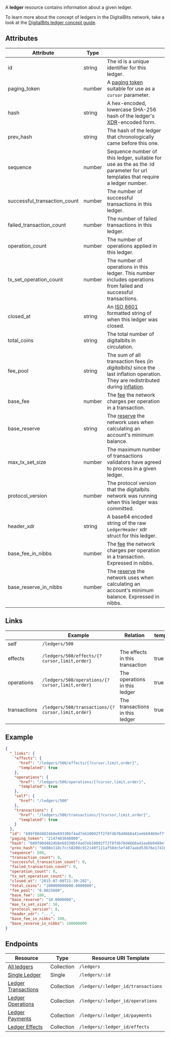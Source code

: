 A **ledger** resource contains information about a given ledger.

To learn more about the concept of ledgers in the DigitalBits network, take a look at the [DigitalBits ledger concept guide](https://developers.digitalbits.io/guides/docs/guides/concepts/ledger).

## Attributes

| Attribute                    | Type   |                                                                                                                              |
|------------------------------|--------|------------------------------------------------------------------------------------------------------------------------------|
| id                           | string | The id is a unique identifier for this ledger.                                                                               |
| paging_token                 | number | A [paging token](./page.md) suitable for use as a `cursor` parameter.                                                        |
| hash                         | string | A hex-encoded, lowercase SHA-256 hash of the ledger's [XDR](../../learn/xdr.md)-encoded form.                                |
| prev_hash                    | string | The hash of the ledger that chronologically came before this one.                                                            |
| sequence                     | number | Sequence number of this ledger, suitable for use as the as the :id parameter for url templates that require a ledger number. |
| successful_transaction_count | number | The number of successful transactions in this ledger.                                                                        |
| failed_transaction_count     | number | The number of failed transactions in this ledger.                                                                            |
| operation_count              | number | The number of operations applied in this ledger.                                                                             |
| tx_set_operation_count       | number | The number of operations in this ledger. This number includes operations from failed and successful transactions.            |
| closed_at                    | string | An [ISO 8601](https://en.wikipedia.org/wiki/ISO_8601) formatted string of when this ledger was closed.                       |
| total_coins                  | string | The total number of digitalbits in circulation.                                                                                   |
| fee_pool                     | string | The sum of all transaction fees *(in digitalbits)* since the last inflation operation. They are redistributed during [inflation]. |
| base_fee                     | number | The [fee] the network charges per operation in a transaction.                                                                |
| base_reserve                 | string | The [reserve][fee] the network uses when calculating an account's minimum balance.                                           |
| max_tx_set_size              | number | The maximum number of transactions validators have agreed to process in a given ledger.                                      |
| protocol_version             | number | The protocol version that the digitalbits network was running when this ledger was committed.                                    |
| header_xdr                   | string | A base64 encoded string of the raw `LedgerHeader` xdr struct for this ledger.                                                |
| base_fee_in_nibbs          | number | The [fee] the network charges per operation in a transaction.  Expressed in nibbs.                                         |
| base_reserve_in_nibbs      | number | The [reserve][fee] the network uses when calculating an account's minimum balance. Expressed in nibbs.                     |

## Links
|              | Example                                           | Relation                        | templated |
|--------------|---------------------------------------------------|---------------------------------|-----------|
| self         | `/ledgers/500`                                    |                                 |           |
| effects      | `/ledgers/500/effects/{?cursor,limit,order}`      | The effects in this transaction | true      |
| operations   | `/ledgers/500/operations/{?cursor,limit,order}`   | The operations in this ledger   | true      |
| transactions | `/ledgers/500/transactions/{?cursor,limit,order}` | The transactions in this ledger | true      |


## Example

```json
{
  "_links": {
    "effects": {
      "href": "/ledgers/500/effects/{?cursor,limit,order}",
      "templated": true
    },
    "operations": {
      "href": "/ledgers/500/operations/{?cursor,limit,order}",
      "templated": true
    },
    "self": {
      "href": "/ledgers/500"
    },
    "transactions": {
      "href": "/ledgers/500/transactions/{?cursor,limit,order}",
      "templated": true
    }
  },
  "id": "689f00d4824b8e69330bf4ad7eb10092ff2f8fdb76d4668a41eebb9469ef7f30",
  "paging_token": "2147483648000",
  "hash": "689f00d4824b8e69330bf4ad7eb10092ff2f8fdb76d4668a41eebb9469ef7f30",
  "prev_hash": "b608e110c7cc58200c912140f121af50dc5ef407aabd53b76e1741080aca1cf0",
  "sequence": 500,
  "transaction_count": 0,
  "successful_transaction_count": 0,
  "failed_transaction_count": 0,
  "operation_count": 0,
  "tx_set_operation_count": 0,
  "closed_at": "2015-07-09T21:39:28Z",
  "total_coins": "100000000000.0000000",
  "fee_pool": "0.0025600",
  "base_fee": 100,
  "base_reserve": "10.0000000",
  "max_tx_set_size": 50,
  "protocol_version": 8,
  "header_xdr": "...",
  "base_fee_in_nibbs": 100,
  "base_reserve_in_nibbs": 100000000
}
```

## Endpoints
| Resource                | Type       | Resource URI Template              |
|-------------------------|------------|------------------------------------|
| [All ledgers](https://developers.digitalbits.io/reference/go/services/frontier/internal/docs/reference/endpoints/ledgers-all)         | Collection | `/ledgers`                         |
| [Single Ledger](https://developers.digitalbits.io/reference/go/services/frontier/internal/docs/reference/endpoints/ledgers-single)       | Single     | `/ledgers/:id`                     |
| [Ledger Transactions](https://developers.digitalbits.io/reference/go/services/frontier/internal/docs/reference/endpoints/transactions-for-ledger) | Collection | `/ledgers/:ledger_id/transactions` |
| [Ledger Operations](https://developers.digitalbits.io/reference/go/services/frontier/internal/docs/reference/endpoints/operations-for-ledger)   | Collection | `/ledgers/:ledger_id/operations`   |
| [Ledger Payments](https://developers.digitalbits.io/reference/go/services/frontier/internal/docs/reference/endpoints/payments-for-ledger)     | Collection | `/ledgers/:ledger_id/payments`     |
| [Ledger Effects](https://developers.digitalbits.io/reference/go/services/frontier/internal/docs/reference/endpoints/effects-for-ledger)      | Collection | `/ledgers/:ledger_id/effects`      |



[inflation]: https://developers.digitalbits.io/guides/docs/guides/concepts/inflation
[fee]: https://developers.digitalbits.io/guides/docs/guides/concepts/fees
